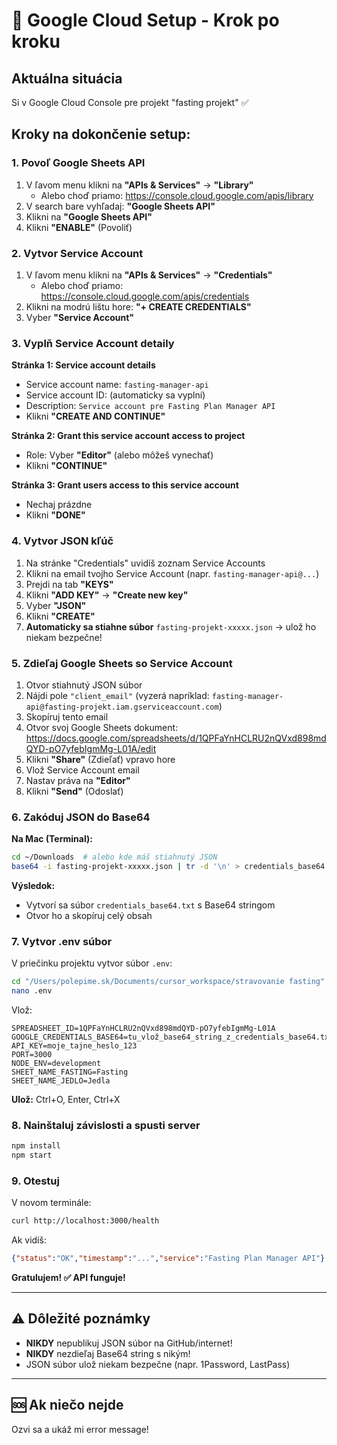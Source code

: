 # 🔐 Google Cloud Setup - Krok po kroku

## Aktuálna situácia
Si v Google Cloud Console pre projekt "fasting projekt" ✅

## Kroky na dokončenie setup:

### 1. Povoľ Google Sheets API

1. V ľavom menu klikni na **"APIs & Services"** → **"Library"**
   - Alebo choď priamo: https://console.cloud.google.com/apis/library
2. V search bare vyhľadaj: **"Google Sheets API"**
3. Klikni na **"Google Sheets API"**
4. Klikni **"ENABLE"** (Povoliť)

### 2. Vytvor Service Account

1. V ľavom menu klikni na **"APIs & Services"** → **"Credentials"**
   - Alebo choď priamo: https://console.cloud.google.com/apis/credentials
2. Klikni na modrú lištu hore: **"+ CREATE CREDENTIALS"**
3. Vyber **"Service Account"**

### 3. Vyplň Service Account detaily

**Stránka 1: Service account details**
- Service account name: `fasting-manager-api`
- Service account ID: (automaticky sa vyplní)
- Description: `Service account pre Fasting Plan Manager API`
- Klikni **"CREATE AND CONTINUE"**

**Stránka 2: Grant this service account access to project**
- Role: Vyber **"Editor"** (alebo môžeš vynechať)
- Klikni **"CONTINUE"**

**Stránka 3: Grant users access to this service account**
- Nechaj prázdne
- Klikni **"DONE"**

### 4. Vytvor JSON kľúč

1. Na stránke "Credentials" uvidíš zoznam Service Accounts
2. Klikni na email tvojho Service Account (napr. `fasting-manager-api@...`)
3. Prejdi na tab **"KEYS"**
4. Klikni **"ADD KEY"** → **"Create new key"**
5. Vyber **"JSON"**
6. Klikni **"CREATE"**
7. **Automaticky sa stiahne súbor** `fasting-projekt-xxxxx.json` → ulož ho niekam bezpečne!

### 5. Zdieľaj Google Sheets so Service Account

1. Otvor stiahnutý JSON súbor
2. Nájdi pole `"client_email"` (vyzerá napríklad: `fasting-manager-api@fasting-projekt.iam.gserviceaccount.com`)
3. Skopíruj tento email
4. Otvor svoj Google Sheets dokument: https://docs.google.com/spreadsheets/d/1QPFaYnHCLRU2nQVxd898mdQYD-pO7yfebIgmMg-L01A/edit
5. Klikni **"Share"** (Zdieľať) vpravo hore
6. Vlož Service Account email
7. Nastav práva na **"Editor"**
8. Klikni **"Send"** (Odoslať)

### 6. Zakóduj JSON do Base64

**Na Mac (Terminal):**
```bash
cd ~/Downloads  # alebo kde máš stiahnutý JSON
base64 -i fasting-projekt-xxxxx.json | tr -d '\n' > credentials_base64.txt
```

**Výsledok:**
- Vytvorí sa súbor `credentials_base64.txt` s Base64 stringom
- Otvor ho a skopíruj celý obsah

### 7. Vytvor .env súbor

V priečinku projektu vytvor súbor `.env`:

```bash
cd "/Users/polepime.sk/Documents/cursor_workspace/stravovanie fasting"
nano .env
```

Vlož:
```env
SPREADSHEET_ID=1QPFaYnHCLRU2nQVxd898mdQYD-pO7yfebIgmMg-L01A
GOOGLE_CREDENTIALS_BASE64=tu_vlož_base64_string_z_credentials_base64.txt
API_KEY=moje_tajne_heslo_123
PORT=3000
NODE_ENV=development
SHEET_NAME_FASTING=Fasting
SHEET_NAME_JEDLO=Jedla
```

**Ulož:** Ctrl+O, Enter, Ctrl+X

### 8. Nainštaluj závislosti a spusti server

```bash
npm install
npm start
```

### 9. Otestuj

V novom terminále:
```bash
curl http://localhost:3000/health
```

Ak vidíš:
```json
{"status":"OK","timestamp":"...","service":"Fasting Plan Manager API"}
```

**Gratulujem! ✅ API funguje!**

---

## ⚠️ Dôležité poznámky

- **NIKDY** nepublikuj JSON súbor na GitHub/internet!
- **NIKDY** nezdieľaj Base64 string s nikým!
- JSON súbor ulož niekam bezpečne (napr. 1Password, LastPass)

---

## 🆘 Ak niečo nejde

Ozvi sa a ukáž mi error message!


